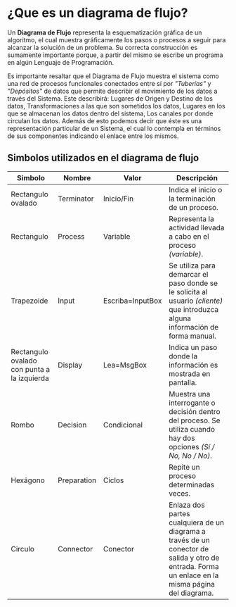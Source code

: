 # ¿Que es un diagrama de flujo?

Un **Diagrama de Flujo** representa la esquematización gráfica de un algoritmo, el cual muestra gráficamente los pasos o procesos a seguir para alcanzar la solución de un problema. Su correcta construcción es sumamente importante porque, a partir del mismo se escribe un programa en algún Lenguaje de Programación.

Es importante resaltar que el Diagrama de Flujo muestra el sistema como una red de
procesos funcionales conectados entre sí por *"Tuberías"* y *"Depósitos"* de datos que permite describir el movimiento de los datos a través del Sistema. Este describirá: Lugares de Origen y Destino de los datos, Transformaciones a las que son sometidos los datos, Lugares en los que se almacenan los datos dentro del sistema, Los canales por donde circulan los datos. Además de esto podemos decir que éste es una representación particular de un Sistema, el cual lo contempla en términos de sus componentes indicando el enlace entre los mismos.

## Simbolos utilizados en el diagrama de flujo

| Simbolo | Nombre | Valor | Descripción |
| --- | --- | --- | --- |
| Rectangulo ovalado | Terminator | Inicio/Fin | Indica el inicio o la terminación de un proceso. |
| Rectangulo | Process | Variable | Representa la actividad llevada a cabo en el proceso *(variable)*. |
| Trapezoide | Input | Escriba=InputBox | Se utiliza para demarcar el paso donde se le solicita al usuario *(cliente)* que introduzca alguna información de forma manual. |
| Rectangulo ovalado con punta a la izquierda | Display | Lea=MsgBox | Indica un paso donde la información es mostrada en pantalla. |
| Rombo | Decision | Condicional | Muestra una interrogante o decisión dentro del proceso. Se utiliza cuando hay dos opciones *(Sí / No, No / No)*. |
| Hexágono | Preparation | Ciclos | Repite un proceso determinadas veces. |
| Circulo | Connector | Conector | Enlaza dos partes cualquiera de un diagrama a través de un conector de salida y otro de entrada. Forma un enlace en la misma página del diagrama. |
